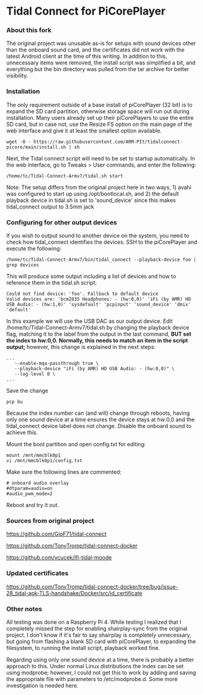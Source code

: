 # Tidal Connect for PiCorePlayer

### About this fork
The original project was unusable as-is for setups with sound devices other than the onboard sound card, and the certificates did not work with the latest Android client at the time of this writing.  In addition to this, unnecessary items were removed, the install script was simplified a bit, and everything but the bin directory was pulled from the tar archive for better visibility.

### Installation
The only requirement outside of a base install of piCorePlayer (32 bit) is to expand the SD card partition, otherwise storage space will run out during installation.  Many users already set up their piCorePlayers to use the entire SD card, but in case not, use the Resize FS option on the main page of the web interface and give it at least the smallest option available.
```
wget -O - https://raw.githubusercontent.com/ARM-PIt/tidalconnect-picore/main/install.sh | sh
```

Next, the Tidal connect script will need to be set to startup automatically.  In the web interface, go to Tweaks > User commands, and enter the following:

```
/home/tc/Tidal-Connect-Armv7/tidal.sh start
```

Note: The setup differs from the original project here in two ways, 1) avahi was configured to start up using /opt/bootlocal.sh, and 2) the default playback device in tidal.sh is set to 'sound_device' since this makes tidal_connect output to 3.5mm jack  

### Configuring for other output devices
If you wish to output sound to another device on the system, you need to check how tidal_connect identifies the devices.  SSH to the piCorePlayer and execute the following:
```
/home/tc/Tidal-Connect-Armv7/bin/tidal_connect --playback-device foo | grep devices
```

This will produce some output including a list of devices and how to reference them in the tidal.sh script:

```
Could not find device: 'foo'. Fallback to default device
Valid devices are: 'bcm2835 Headphones: - (hw:0,0)' 'iFi (by AMR) HD USB Audio: - (hw:1,0)' 'sysdefault' 'pcpinput' 'sound_device' 'dmix' 'default'
```

In this example we will use the USB DAC as our output device.  Edit /home/tc/Tidal-Connect-Armv7/tidal.sh by changing the playback device flag, matching it to the label from the output in the last command, **BUT set the index to hw:0,0.  Normally, this needs to match an item in the script output;** however, this change is explained in the next steps:

```
...
   --enable-mqa-passthrough true \
   --playback-device "iFi (by AMR) HD USB Audio: - (hw:0,0)" \
   --log-level 0 \
...
```

Save the change

```
pcp bu
```
Because the index number can (and will) change through reboots, having only one sound device at a time ensures the device stays at hw:0,0 and the tidal_connect device label does not change.  Disable the onboard sound to achieve this.

Mount the boot partition and open config.txt for editing:
```
mount /mnt/mmcblk0p1
vi /mnt/mmcblk0p1/config.txt
```

Make sure the following lines are commented:
```
# onboard audio overlay
#dtparam=audio=on
#audio_pwm_mode=2
```

Reboot and try it out.

### Sources from original project

https://github.com/GioF71/tidal-connect

https://github.com/TonyTromp/tidal-connect-docker

https://github.com/vcucek/ifi-tidal-moode

### Updated certificates

https://github.com/TonyTromp/tidal-connect-docker/tree/bug/issue-28_tidal-apk-TLS-handshake/Docker/src/id_certificate

### Other notes

All testing was done on a Raspberry Pi 4.  While testing I realized that I completely missed the step for enabling shairplay-sync from the original project.  I don't know if it's fair to say shairplay is completely unnecessary, but going from flashing a blank SD card with piCorePlayer, to expanding the filesystem, to running the install script, playback worked fine.

Regarding using only one sound device at a time, there is probably a better approach to this.  Under normal Linux distributions the index can be set using modprobe; however, I could not get this to work by adding and saving the appropriate file with parameters to /etc/modprobe.d.  Some more investigation is needed here.
